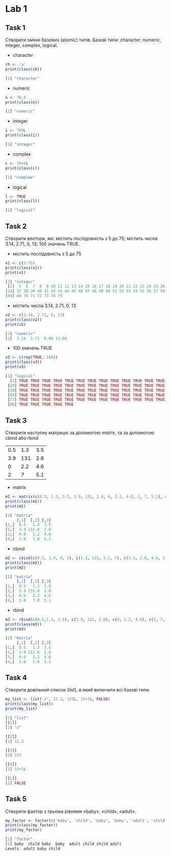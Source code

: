 # Lab 1

## Task 1

Створити змінні базових (atomic) типів. Базові типи: character, numeric, integer, complex, logical.

+ character
```R
ch <- 'a'
print(class(ch))
```
```R
[1] "character"
```

+ numeric
```R
n <- 78.9
print(class(n))
```
```R
[1] "numeric"
```

+ integer
```R
i <- 789L
print(class(i))
```
```R
[1] "integer"
```

+ complex
```R
c <- 78+9i
print(class(c))
```
```R
[1] "complex"
```

+ logical
```R
l <- TRUE
print(class(l))
```
```R
[1] "logical"
```

## Task 2

Створити вектори, які: містить послідовність з 5 до 75; містить числа 3.14, 2.71, 0, 13; 100 значень TRUE.

+ містить послідовність з 5 до 75
```R
v1 <- c(5:75)
print(class(v1))
print(v1)
```
```R
[1] "integer"
 [1]  5  6  7  8  9 10 11 12 13 14 15 16 17 18 19 20 21 22 23 24 25 26 27 28 29 30 31 32 33 34 35 36
[33] 37 38 39 40 41 42 43 44 45 46 47 48 49 50 51 52 53 54 55 56 57 58 59 60 61 62 63 64 65 66 67 68
[65] 69 70 71 72 73 74 75
```

+ містить числа 3.14, 2.71, 0, 13
```R
v2 <- c(3.14, 2.71, 0, 13)
print(class(v2))
print(v2)
```
```R
[1] "numeric"
[1]  3.14  2.71  0.00 13.00
```

+ 100 значень TRUE
```R
v3 <- c(rep(TRUE, 100))
print(class(v3))
print(v3)
```
```R
[1] "logical"
  [1] TRUE TRUE TRUE TRUE TRUE TRUE TRUE TRUE TRUE TRUE TRUE TRUE TRUE TRUE TRUE TRUE TRUE TRUE TRUE
 [20] TRUE TRUE TRUE TRUE TRUE TRUE TRUE TRUE TRUE TRUE TRUE TRUE TRUE TRUE TRUE TRUE TRUE TRUE TRUE
 [39] TRUE TRUE TRUE TRUE TRUE TRUE TRUE TRUE TRUE TRUE TRUE TRUE TRUE TRUE TRUE TRUE TRUE TRUE TRUE
 [58] TRUE TRUE TRUE TRUE TRUE TRUE TRUE TRUE TRUE TRUE TRUE TRUE TRUE TRUE TRUE TRUE TRUE TRUE TRUE
 [77] TRUE TRUE TRUE TRUE TRUE TRUE TRUE TRUE TRUE TRUE TRUE TRUE TRUE TRUE TRUE TRUE TRUE TRUE TRUE
 [96] TRUE TRUE TRUE TRUE TRUE
```

## Task 3

Створити наступну матрицю за допомогою matrix, та за допомогою cbind або rbind

| | | |
|-|-|-|
0.5 | 1.3 | 3.5
3.9 | 131 | 2.8
0 | 2.2 | 4.6
2 | 7 | 5.1

+ matrix
```R
m1 <- matrix(c(0.5, 1.3, 3.5, 3.9, 131, 2.8, 0, 2.2, 4.6, 2, 7, 5.1), nrow=4, byrow = TRUE)
print(class(m1))
print(m1)
```
```R
[1] "matrix"
     [,1]  [,2] [,3]
[1,]  0.5   1.3  3.5
[2,]  3.9 131.0  2.8
[3,]  0.0   2.2  4.6
[4,]  2.0   7.0  5.1
```

+ cbind
```R
m2 <- cbind(c(0.5, 3.9, 0, 2), c(1.3, 131, 2.2, 7), c(3.5, 2.8, 4.6, 5.1))
print(class(m2))
print(m2)
```
```R
[1] "matrix"
     [,1]  [,2] [,3]
[1,]  0.5   1.3  3.5
[2,]  3.9 131.0  2.8
[3,]  0.0   2.2  4.6
[4,]  2.0   7.0  5.1
```

+ rbind
```R
m3 <- rbind(c(0.5,1.3, 3.5), c(3.9, 131, 2.8), c(0, 2.2, 4.6), c(2, 7, 5.1))
print(class(m3))
print(m3)
```
```R
[1] "matrix"
     [,1]  [,2] [,3]
[1,]  0.5   1.3  3.5
[2,]  3.9 131.0  2.8
[3,]  0.0   2.2  4.6
[4,]  2.0   7.0  5.1
```

## Task 4

Створити довільний список (list), в який включити всі базові типи.

```R
my_list <- list('z', 12.3, 123L, 12+3i, FALSE)
print(class(my_list))
print(my_list)
```
```R
[1] "list"
[[1]]
[1] "z"

[[2]]
[1] 12.3

[[3]]
[1] 123

[[4]]
[1] 12+3i

[[5]]
[1] FALSE
```

## Task 5

Створити фактор з трьома рівнями «baby», «child», «adult».

```R
my_factor <- factor(c('baby', 'child', 'baby', 'baby', 'adult', 'child', 'child', 'adult'))
print(class(my_factor))
print(my_factor)
```
```R
[1] "factor"
[1] baby  child baby  baby  adult child child adult
Levels: adult baby child
```
